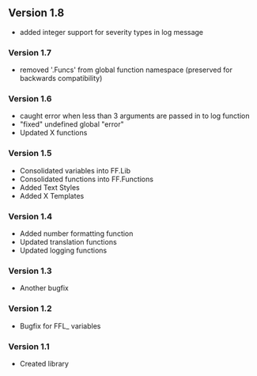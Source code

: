 ## Version 1.8
- added integer support for severity types in log message 

### Version 1.7
- removed '.Funcs' from global function namespace (preserved for backwards compatibility)

### Version 1.6
- caught error when less than 3 arguments are passed in to log function
- "fixed" undefined global "error"
- Updated X functions 

### Version 1.5
- Consolidated variables into FF.Lib
- Consolidated functions into FF.Functions
- Added Text Styles
- Added X Templates

### Version 1.4
- Added number formatting function
- Updated translation functions
- Updated logging functions

### Version 1.3
- Another bugfix

### Version 1.2
- Bugfix for FFL_ variables

### Version 1.1
- Created library